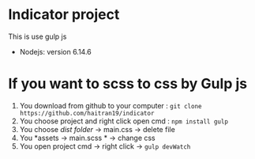 # Indicator project 

This is use gulp js

* Nodejs: version 6.14.6

# If you want to scss to css by Gulp js

1. You download from github to your computer : `git clone https://github.com/haitran19/indicator`
2. You choose project and right click open cmd : `npm install gulp`
3. You choose *dist folder* -> main.css -> delete file
4. You *assets -> main.scss * -> change css
5. You open project cmd -> right click -> `gulp devWatch`





